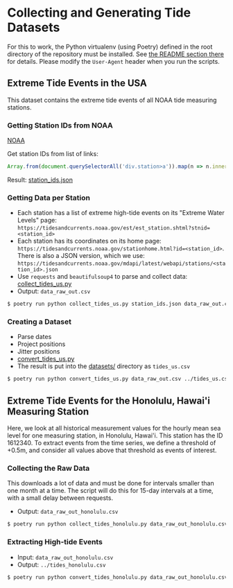 # Collecting and Generating Tide Datasets

For this to work, the Python virtualenv (using Poetry) defined in the root directory of the repository must be installed.
See [the README section there](../../README.md#how-to-run) for details.
Please modify the `User-Agent` header when you run the scripts.


## Extreme Tide Events in the USA

This dataset contains the extreme tide events of all NOAA tide measuring stations.


### Getting Station IDs from NOAA

[NOAA](https://tidesandcurrents.noaa.gov/stations.html?type=Historic+Water+Levels)

Get station IDs from list of links:

``` javascript
Array.from(document.querySelectorAll('div.station>a')).map(n => n.innerText.split(' ')[0])
```

Result: [station_ids.json](./station_ids.json)


### Getting Data per Station

- Each station has a list of extreme high-tide events on its "Extreme Water Levels" page: `https://tidesandcurrents.noaa.gov/est/est_station.shtml?stnid=<station_id>`
- Each station has its coordinates on its home page: `https://tidesandcurrents.noaa.gov/stationhome.html?id=<station_id>`.
  There is also a JSON version, which we use: `https://tidesandcurrents.noaa.gov/mdapi/latest/webapi/stations/<station_id>.json`
- Use `requests` and `beautifulsoup4` to parse and collect data: [collect_tides_us.py](./collect_tides_us.py)
- Output: `data_raw_out.csv`

``` bash
$ poetry run python collect_tides_us.py station_ids.json data_raw_out.csv
```


### Creating a Dataset

- Parse dates
- Project positions
- Jitter positions
- [convert_tides_us.py](./convert_tides_us.py)
- The result is put into the [datasets/](../) directory as `tides_us.csv`

``` bash
$ poetry run python convert_tides_us.py data_raw_out.csv ../tides_us.csv
```


## Extreme Tide Events for the Honolulu, Hawai'i Measuring Station

Here, we look at all historical measurement values for the hourly mean sea level for one measuring station, in Honolulu, Hawai'i.
This station has the ID 1612340.
To extract events from the time series, we define a threshold of +0.5m, and consider all values above that threshold as events of interest.


### Collecting the Raw Data

This downloads a lot of data and must be done for intervals smaller than one month at a time.
The script will do this for 15-day intervals at a time, with a small delay between requests.

- Output: `data_raw_out_honolulu.csv`

``` bash
$ poetry run python collect_tides_honolulu.py data_raw_out_honolulu.csv
```


### Extracting High-tide Events

- Input: `data_raw_out_honolulu.csv`
- Output: `../tides_honolulu.csv`

``` bash
$ poetry run python convert_tides_honolulu.py data_raw_out_honolulu.csv ../tides_honolulu.csv
```
